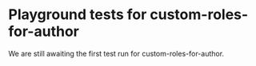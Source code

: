 # Playground tests for custom-roles-for-author
We are still awaiting the first test run for custom-roles-for-author.
